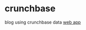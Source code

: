 # crunchbase
blog using crunchbase data
[web app](https://sifan.shinyapps.io/cb-result/?_ga=2.43828005.1464114190.1594586891-1163509379.1594586891)
